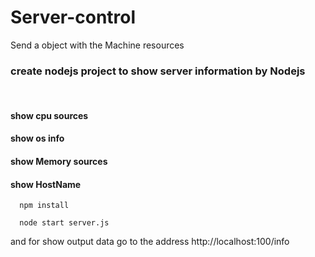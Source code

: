 # Server-control
Send a object with the Machine resources
<br>
<h3>create nodejs project to show server information by Nodejs</h3>
<br>
  <h4>
    show cpu sources
    </h4>
  <h4>
    show os info
    </h4>
  <h4>
    show Memory sources
    </h4>
  <h4>
    show HostName 
    </h4>
      
      
      npm install
      
      node start server.js
      
  and for show output data go to the address http://localhost:100/info
